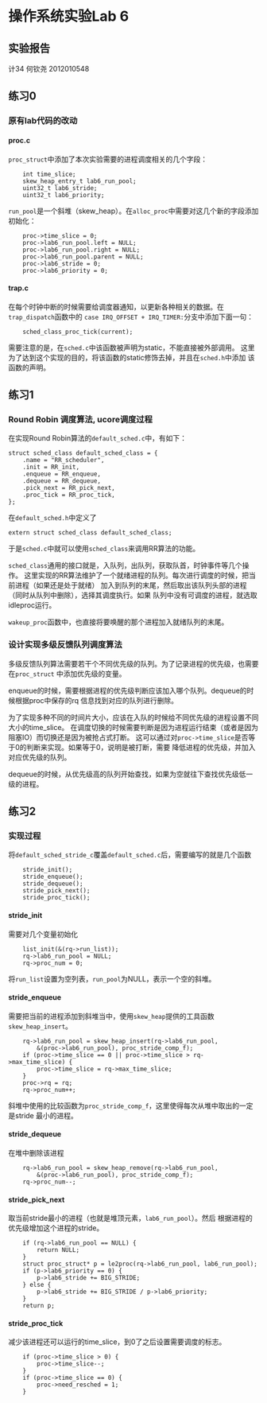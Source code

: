 # 操作系统实验Lab 6
## 实验报告

计34 何钦尧 2012010548

## 练习0
### 原有lab代码的改动
#### proc.c
```proc_struct```中添加了本次实验需要的进程调度相关的几个字段：

```
    int time_slice;
    skew_heap_entry_t lab6_run_pool;
    uint32_t lab6_stride;
    uint32_t lab6_priority;
```

```run_pool```是一个斜堆（skew_heap）。在```alloc_proc```中需要对这几个新的字段添加
初始化：

```
    proc->time_slice = 0;
    proc->lab6_run_pool.left = NULL;
    proc->lab6_run_pool.right = NULL;
    proc->lab6_run_pool.parent = NULL;
    proc->lab6_stride = 0;
    proc->lab6_priority = 0;
```

#### trap.c
在每个时钟中断的时候需要给调度器通知，以更新各种相关的数据。在```trap_dispatch```函数中的
```case IRQ_OFFSET + IRQ_TIMER:```分支中添加下面一句：

```
    sched_class_proc_tick(current);
```

需要注意的是，在```sched.c```中该函数被声明为static，不能直接被外部调用。
这里为了达到这个实现的目的，将该函数的static修饰去掉，并且在```sched.h```中添加
该函数的声明。


## 练习1
### Round Robin 调度算法, ucore调度过程
在实现Round Robin算法的```default_sched.c```中，有如下：

```
struct sched_class default_sched_class = {
    .name = "RR_scheduler",
    .init = RR_init,
    .enqueue = RR_enqueue,
    .dequeue = RR_dequeue,
    .pick_next = RR_pick_next,
    .proc_tick = RR_proc_tick,
};
```
在```default_sched.h```中定义了

```
extern struct sched_class default_sched_class;
```
于是```sched.c```中就可以使用```sched_class```来调用RR算法的功能。

```sched_class```通用的接口就是，入队列，出队列，获取队首，时钟事件等几个操作。
这里实现的RR算法维护了一个就绪进程的队列。每次进行调度的时候，把当前进程（如果还是处于就绪）
加入到队列的末尾，然后取出该队列头部的进程（同时从队列中删除），选择其调度执行。如果
队列中没有可调度的进程，就选取idleproc运行。

```wakeup_proc```函数中，也直接将要唤醒的那个进程加入就绪队列的末尾。

### 设计实现多级反馈队列调度算法
多级反馈队列算法需要若干个不同优先级的队列。为了记录进程的优先级，也需要在```proc_struct```
中添加优先级的变量。

enqueue的时候，需要根据进程的优先级判断应该加入哪个队列。dequeue的时候根据proc中保存的rq
信息找到对应的队列进行删除。

为了实现多种不同的时间片大小，应该在入队的时候给不同优先级的进程设置不同大小的time_slice。
在调度切换的时候需要判断是因为进程运行结束（或者是因为阻塞IO）而切换还是因为被抢占式打断。
这可以通过对```proc->time_slice```是否等于0的判断来实现。如果等于0，说明是被打断，需要
降低进程的优先级，并加入对应优先级的队列。

dequeue的时候，从优先级高的队列开始查找，如果为空就往下查找优先级低一级的进程。

## 练习2
### 实现过程
将```default_sched_stride_c```覆盖```default_sched.c```后，需要编写的就是几个函数

```
    stride_init();
    stride_enqueue();
    stride_dequeue();
    stride_pick_next();
    stride_proc_tick();
```

#### stride\_init
需要对几个变量初始化

```
    list_init(&(rq->run_list));
    rq->lab6_run_pool = NULL;
    rq->proc_num = 0;
```
将```run_list```设置为空列表，```run_pool```为NULL，表示一个空的斜堆。

#### stride\_enqueue
需要把当前的进程添加到斜堆当中，使用```skew_heap```提供的工具函数```skew_heap_insert```。

```
    rq->lab6_run_pool = skew_heap_insert(rq->lab6_run_pool, 
        &(proc->lab6_run_pool), proc_stride_comp_f);
    if (proc->time_slice == 0 || proc->time_slice > rq->max_time_slice) {
        proc->time_slice = rq->max_time_slice;
    }
    proc->rq = rq;
    rq->proc_num++;
```
斜堆中使用的比较函数为```proc_stride_comp_f```，这里使得每次从堆中取出的一定是stride
最小的进程。

#### stride\_dequeue
在堆中删除该进程

```
    rq->lab6_run_pool = skew_heap_remove(rq->lab6_run_pool,
        &(proc->lab6_run_pool), proc_stride_comp_f);
    rq->proc_num--;
```

#### stride\_pick\_next
取当前stride最小的进程（也就是堆顶元素，```lab6_run_pool```）。然后
根据进程的优先级增加这个进程的stride。

```
    if (rq->lab6_run_pool == NULL) {
        return NULL;
    }
    struct proc_struct* p = le2proc(rq->lab6_run_pool, lab6_run_pool);
    if (p->lab6_priority == 0) {
        p->lab6_stride += BIG_STRIDE;
    } else {
        p->lab6_stride += BIG_STRIDE / p->lab6_priority;
    }
    return p;
```

#### stride\_proc\_tick
减少该进程还可以运行的time_slice，到0了之后设置需要调度的标志。

```
    if (proc->time_slice > 0) {
        proc->time_slice--;
    }
    if (proc->time_slice == 0) {
        proc->need_resched = 1;
    }
```

